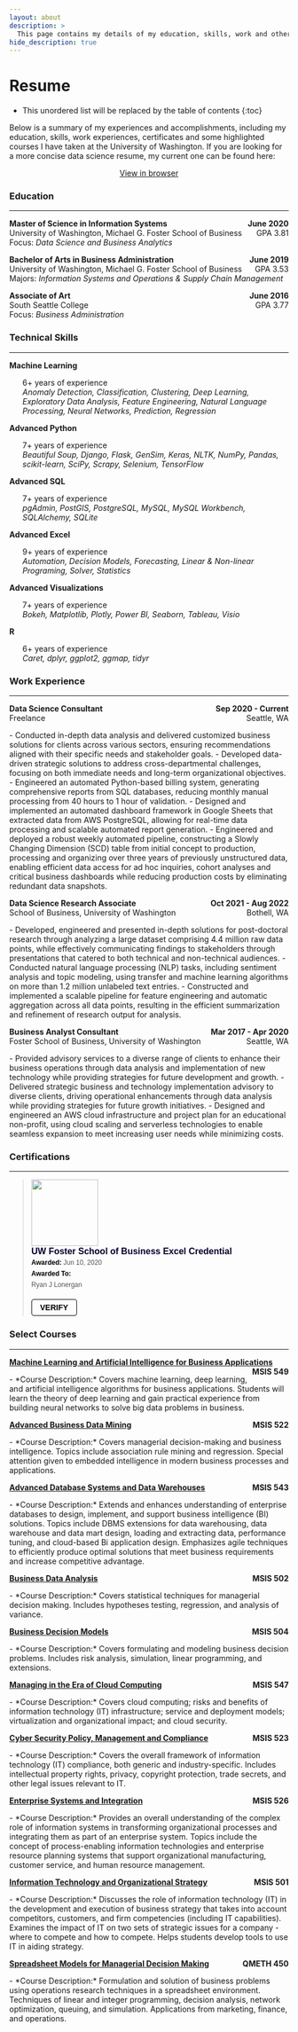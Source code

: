 ```yaml
---
layout: about
description: >
  This page contains my details of my education, skills, work and other qualifications.
hide_description: true
---
```


# Resume

* This unordered list will be replaced by the table of contents
{:toc}

Below is a summary of my experiences and accomplishments, including my education, skills, work experiences, certificates and some highlighted courses I have taken at the University of Washington. If you are looking for a more concise data science resume, my current one can be found here:
<p style="text-align: center;">
<a href="/assets/resume/RyanLonerganResumeDS.pdf" target="_blank">
View in browser
</a></p>


### Education
___

<p style="text-align: left;"><b>
    Master of Science in Information Systems
    <span style="float: right;">
        June 2020
    </span></b><br>
    University of Washington, Michael G. Foster School of Business
    <span style="float: right;">
        GPA 3.81
    </span><br>
    Focus: <i>Data Science and Business Analytics</i>
</p>

<p style="text-align: left;"><b>
    Bachelor of Arts in Business Administration
    <span style="float: right;">
        June 2019
    </span></b><br>
    University of Washington, Michael G. Foster School of Business
    <span style="float: right;">
        GPA 3.53
    </span><br>
    Majors: <i>Information Systems and Operations & Supply Chain Management</i>   
</p>

<p style="text-align: left;"><b>
    Associate of Art
    <span style="float: right;">
        June 2016
    </span></b><br>
    South Seattle College
    <span style="float: right;">
        GPA 3.77
    </span><br>
    Focus: <i>Business Administration</i>
</p>

### Technical Skills
___


<p style="display: inline;">
<b>
Machine Learning
</b>
<ul><li style="list-style-type: none;">
6+ years of experience<br>
<i>Anomaly Detection, Classification, Clustering, Deep Learning, Exploratory Data Analysis, Feature Engineering, Natural Language Processing, Neural Networks, Prediction, Regression</i>
</li></ul></p>

<p style="display: inline;">
<b>
Advanced Python
</b>
<ul><li style="list-style-type: none;">
7+ years of experience<br>
<i>Beautiful Soup, Django, Flask, GenSim, Keras, NLTK, NumPy, Pandas, scikit-learn, SciPy, Scrapy, Selenium, TensorFlow</i>
</li></ul></p>

<p style="display: inline;">
<b>
Advanced SQL
</b>
<ul><li style="list-style-type: none;">
7+ years of experience<br>
<i>pgAdmin, PostGIS, PostgreSQL, MySQL, MySQL Workbench, SQLAlchemy, SQLite</i>
</li></ul></p>

<p style="display: inline;">
<b>
Advanced Excel
</b>
<ul><li style="list-style-type: none;">
9+ years of experience<br>
<i>Automation, Decision Models, Forecasting, Linear & Non-linear Programing, Solver, Statistics</i>
</li></ul></p>

<p style="display: inline;">
<b>
Advanced Visualizations
</b>
<ul><li style="list-style-type: none;">
7+ years of experience<br>
<i>Bokeh, Matplotlib, Plotly, Power BI, Seaborn, Tableau, Visio</i>
</li></ul></p>

<p style="display: inline;">
<b>
R
</b>
<ul><li style="list-style-type: none;">
6+ years of experience<br>
<i>Caret, dplyr, ggplot2, ggmap, tidyr</i>
</li></ul></p>

### Work Experience
___

<p style="text-align: left;"><b>
    Data Science Consultant
    <span style="float: right;">
        Sep 2020 - Current
    </span></b><br>
Freelance
<span style="float: right;">
    Seattle, WA
</span>
</p>
- Conducted in-depth data analysis and delivered customized business solutions for clients across various sectors, ensuring recommendations aligned with their specific needs and stakeholder goals.
- Developed data-driven strategic solutions to address cross-departmental challenges, focusing on both immediate needs and long-term organizational objectives.
- Engineered an automated Python-based billing system, generating comprehensive reports from SQL databases, reducing monthly manual processing from 40 hours to 1 hour of validation.
- Designed and implemented an automated dashboard framework in Google Sheets that extracted data from AWS PostgreSQL, allowing for real-time data processing and scalable automated report generation.
- Engineered and deployed a robust weekly automated pipeline, constructing a Slowly Changing Dimension (SCD) table from initial concept to production, processing and organizing over three years of previously unstructured data, enabling efficient data access for ad hoc inquiries, cohort analyses and critical business dashboards while reducing production costs by eliminating
redundant data snapshots.

<p style="text-align: left;"><b>
    Data Science Research Associate
    <span style="float: right;">
        Oct 2021 - Aug 2022
    </span></b><br>
School of Business, University of Washington
<span style="float: right;">
    Bothell, WA
</span>
</p>
- Developed, engineered and presented in-depth solutions for post-doctoral research through analyzing a large dataset comprising 4.4 million raw data points, while effectively communicating findings to stakeholders through presentations that catered to both technical and non-technical audiences.
- Conducted natural language processing (NLP) tasks, including sentiment analysis and topic modeling, using transfer and machine learning algorithms on more than 1.2 million unlabeled text entries.
- Constructed and implemented a scalable pipeline for feature engineering and automatic aggregation across all data points, resulting in the efficient summarization and refinement of research output for analysis.

<p style="text-align: left;"><b>
    Business Analyst Consultant
    <span style="float: right;">
        Mar 2017 - Apr 2020
    </span></b><br>
Foster School of Business, University of Washington
<span style="float: right;">
    Seattle, WA
</span>
</p>
- Provided advisory services to a diverse range of clients to enhance their business operations through data analysis and implementation of new technology while providing strategies for future development and growth.
- Delivered strategic business and technology implementation advisory to diverse clients, driving operational enhancements through data analysis while providing strategies for future growth initiatives.
- Designed and engineered an AWS cloud infrastructure and project plan for an educational non-profit, using cloud scaling and serverless technologies to enable seamless expansion to meet increasing user needs while minimizing costs.

### Certifications
___

<blockquote class="badgr-badge" style="font-family: Helvetica, Roboto, &quot;Segoe UI&quot;, Calibri, sans-serif;"><a href="https://api.badgr.io/public/assertions/BQvuMC35QcChNL5C58p7gw?identity__email=ryanjl%40uw.edu"><img width="120px" height="120px" src="https://api.badgr.io/public/assertions/BQvuMC35QcChNL5C58p7gw/image"></a><p class="badgr-badge-name" style="hyphens: auto; overflow-wrap: break-word; word-wrap: break-word; margin: 0; font-size: 16px; font-weight: 600; font-style: normal; font-stretch: normal; line-height: 1.25; letter-spacing: normal; text-align: left; color: #05012c;">UW Foster School of Business Excel Credential</p><p class="badgr-badge-date" style="margin: 0; font-size: 12px; font-style: normal; font-stretch: normal; line-height: 1.67; letter-spacing: normal; text-align: left; color: #555555;"><strong style="font-size: 12px; font-weight: bold; font-style: normal; font-stretch: normal; line-height: 1.67; letter-spacing: normal; text-align: left; color: #000;">Awarded: </strong>Jun 10, 2020</p><p class="badgr-badge-recipient" style="margin: 0; font-size: 12px; font-style: normal; font-stretch: normal; line-height: 1.67; letter-spacing: normal; text-align: left; color: #555555;"><strong style="font-size: 12px; font-weight: bold; font-style: normal; font-stretch: normal; line-height: 1.67; letter-spacing: normal; text-align: left; color: #000;">Awarded To: </strong><span style="display: block;"> Ryan J Lonergan</span></p><p style="margin: 16px 0; padding: 0;"><a class="badgr-badge-verify" target="_blank" href="https://badgecheck.io?url=https%3A%2F%2Fapi.badgr.io%2Fpublic%2Fassertions%2FBQvuMC35QcChNL5C58p7gw%3Fidentity__email%3Dryanjl%2540uw.edu&amp;identity__email=ryanjl%40uw.edu" style="box-sizing: content-box; display: flex; align-items: center; justify-content: center; margin: 0; font-size:14px; font-weight: bold; width: 48px; height: 16px; border-radius: 4px; border: solid 1px black; text-decoration: none; padding: 6px 16px; margin: 16px 0; color: black;">VERIFY</a></p><script async="async" src="https://washington.badgr.com/assets/widgets.bundle.js"></script></blockquote>

### Select Courses
___

<p style="text-align: left;"><b>
    <a href="https://myplan.uw.edu/course/#/courses/MSIS549" target="_blank">Machine Learning and Artificial Intelligence for Business Applications</a>
    <span style="float: right;">
        MSIS 549
    </span></b></p>
- *Course Description:* Covers machine learning, deep learning, and artificial intelligence algorithms for business applications. Students will learn the theory of deep learning and gain practical experience from building neural networks to solve big data problems in business.

<p style="text-align: left;"><b>
    <a href="https://myplan.uw.edu/course/#/courses/MSIS522" target="_blank">Advanced Business Data Mining</a>
    <span style="float: right;">
        MSIS 522
    </span></b></p>
- *Course Description:* Covers managerial decision-making and business intelligence. Topics include association rule mining and regression. Special attention given to embedded intelligence in modern business processes and applications.

<p style="text-align: left;"><b>
    <a href="https://myplan.uw.edu/course/#/courses/MSIS543" target="_blank">Advanced Database Systems and Data Warehouses</a>
    <span style="float: right;">
        MSIS 543
    </span></b></p>
- *Course Description:* Extends and enhances understanding of enterprise databases to design, implement, and support business intelligence (BI) solutions. Topics include DBMS extensions for data warehousing, data warehouse and data mart design, loading and extracting data, performance tuning, and cloud-based Bi application design. Emphasizes agile techniques to efficiently produce optimal solutions that meet business requirements and increase competitive advantage.

<p style="text-align: left;"><b>
    <a href="https://myplan.uw.edu/course/#/courses/MSIS502" target="_blank">Business Data Analysis</a>
    <span style="float: right;">
        MSIS 502
    </span></b></p>
- *Course Description:* Covers statistical techniques for managerial decision making. Includes hypotheses testing, regression, and analysis of variance.

<p style="text-align: left;"><b>
    <a href="https://myplan.uw.edu/course/#/courses/MSIS504" target="_blank">Business Decision Models</a>
    <span style="float: right;">
        MSIS 504
    </span></b></p>
- *Course Description:* Covers formulating and modeling business decision problems. Includes risk analysis, simulation, linear programming, and extensions.

<p style="text-align: left;"><b>
    <a href="https://myplan.uw.edu/course/#/courses/MSIS547" target="_blank">Managing in the Era of Cloud Computing</a>
    <span style="float: right;">
        MSIS 547
    </span></b></p>
- *Course Description:* Covers cloud computing; risks and benefits of information technology (IT) infrastructure; service and deployment models; virtualization and organizational impact; and cloud security.

<p style="text-align: left;"><b>
    <a href="https://myplan.uw.edu/course/#/courses/MSIS523" target="_blank">Cyber Security Policy, Management and Compliance</a>
    <span style="float: right;">
        MSIS 523
    </span></b></p>
- *Course Description:* Covers the overall framework of information technology (IT) compliance, both generic and industry-specific. Includes intellectual property rights, privacy, copyright protection, trade secrets, and other legal issues relevant to IT.

<p style="text-align: left;"><b>
    <a href="https://myplan.uw.edu/course/#/courses/MSIS526" target="_blank">Enterprise Systems and Integration</a>
    <span style="float: right;">
        MSIS 526
    </span></b></p>
- *Course Description:* Provides an overall understanding of the complex role of information systems in transforming organizational processes and integrating them as part of an enterprise system. Topics include the concept of process-enabling information technologies and enterprise resource planning systems that support organizational manufacturing, customer service, and human resource management.

<p style="text-align: left;"><b>
    <a href="https://myplan.uw.edu/course/#/courses/MSIS501" target="_blank">Information Technology and Organizational Strategy</a>
    <span style="float: right;">
        MSIS 501
    </span></b></p>
- *Course Description:* Discusses the role of information technology (IT) in the development and execution of business strategy that takes into account competitors, customers, and firm competencies (including IT capabilities). Examines the impact of IT on two sets of strategic issues for a company - where to compete and how to compete. Helps students develop tools to use IT in aiding strategy.

<p style="text-align: left;"><b>
    <a href="https://myplan.uw.edu/course/#/courses/QMETH450" target="_blank">Spreadsheet Models for Managerial Decision Making</a>
    <span style="float: right;">
        QMETH 450
    </span></b></p>
- *Course Description:* Formulation and solution of business problems using operations research techniques in a spreadsheet environment. Techniques of linear and integer programming, decision analysis, network optimization, queuing, and simulation. Applications from marketing, finance, and operations.
